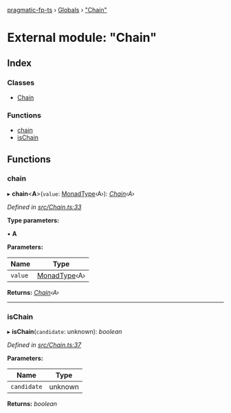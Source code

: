 [pragmatic-fp-ts](../README.md) › [Globals](../globals.md) › ["Chain"](_chain_.md)

# External module: "Chain"

## Index

### Classes

* [Chain](../classes/_chain_.chain.md)

### Functions

* [chain](_chain_.md#chain)
* [isChain](_chain_.md#ischain)

## Functions

###  chain

▸ **chain**<**A**>(`value`: [MonadType](_types_.md#monadtype)‹A›): *[Chain](../classes/_chain_.chain.md)‹A›*

*Defined in [src/Chain.ts:33](https://github.com/hermann-p/pragmatic-fp-ts/blob/4c86847/src/Chain.ts#L33)*

**Type parameters:**

▪ **A**

**Parameters:**

Name | Type |
------ | ------ |
`value` | [MonadType](_types_.md#monadtype)‹A› |

**Returns:** *[Chain](../classes/_chain_.chain.md)‹A›*

___

###  isChain

▸ **isChain**(`candidate`: unknown): *boolean*

*Defined in [src/Chain.ts:37](https://github.com/hermann-p/pragmatic-fp-ts/blob/4c86847/src/Chain.ts#L37)*

**Parameters:**

Name | Type |
------ | ------ |
`candidate` | unknown |

**Returns:** *boolean*
